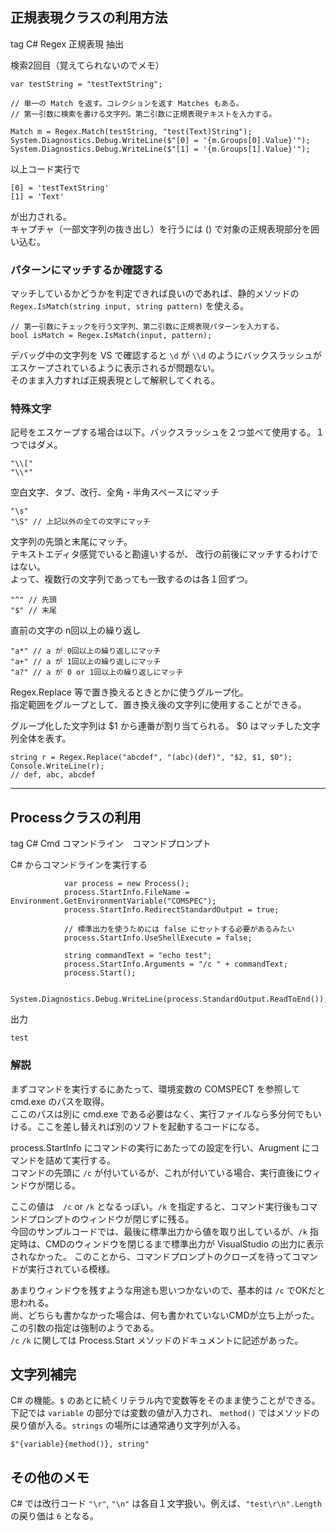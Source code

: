 ## 正規表現クラスの利用方法
tag C# Regex 正規表現 抽出

検索2回目（覚えてられないのでメモ）

```
var testString = "testTextString";

// 単一の Match を返す。コレクションを返す Matches もある。
// 第一引数に検索を書ける文字列。第二引数に正規表現テキストを入力する。

Match m = Regex.Match(testString, "test(Text)String");
System.Diagnostics.Debug.WriteLine($"[0] = '{m.Groups[0].Value}'");
System.Diagnostics.Debug.WriteLine($"[1] = '{m.Groups[1].Value}'");

```

以上コード実行で

```
[0] = 'testTextString'
[1] = 'Text'
```

が出力される。  
キャプチャ（一部文字列の抜き出し）を行うには () で対象の正規表現部分を囲い込む。

### パターンにマッチするか確認する

マッチしているかどうかを判定できれば良いのであれば、静的メソッドの `Regex.IsMatch(string input, string pattern)` を使える。

    // 第一引数にチェックを行う文字列、第二引数に正規表現パターンを入力する。
    bool isMatch = Regex.IsMatch(input, pattern);

デバッグ中の文字列を VS で確認すると `\d` が `\\d` のようにバックスラッシュがエスケープされているように表示されるが問題ない。  
そのまま入力すれば正規表現として解釈してくれる。

### 特殊文字

記号をエスケープする場合は以下。バックスラッシュを２つ並べて使用する。１つではダメ。

    "\\["
    "\\*"

空白文字、タブ、改行、全角・半角スペースにマッチ

    "\s"
    "\S" // 上記以外の全ての文字にマッチ

文字列の先頭と末尾にマッチ。  
テキストエディタ感覚でいると勘違いするが、 改行の前後にマッチするわけではない。  
よって、複数行の文字列であっても一致するのは各１回ずつ。

    "^" // 先頭
    "$" // 末尾

直前の文字の n回以上の繰り返し

    "a*" // a が 0回以上の繰り返しにマッチ
    "a+" // a が 1回以上の繰り返しにマッチ
    "a?" // a が 0 or 1回以上の繰り返しにマッチ

Regex.Replace 等で置き換えるときとかに使うグループ化。  
指定範囲をグループとして、置き換え後の文字列に使用することができる。

グループ化した文字列は $1 から連番が割り当てられる。 $0 はマッチした文字列全体を表す。

    string r = Regex.Replace("abcdef", "(abc)(def)", "$2, $1, $0");
    Console.WriteLine(r);
    // def, abc, abcdef

---

## Processクラスの利用
tag C# Cmd コマンドライン　コマンドプロンプト

C# からコマンドラインを実行する

```
            var process = new Process();
            process.StartInfo.FileName = Environment.GetEnvironmentVariable("COMSPEC");
            process.StartInfo.RedirectStandardOutput = true;

            // 標準出力を使うためには false にセットする必要があるみたい
            process.StartInfo.UseShellExecute = false;

            string commandText = "echo test";
            process.StartInfo.Arguments = "/c " + commandText;
            process.Start();

            System.Diagnostics.Debug.WriteLine(process.StandardOutput.ReadToEnd());
```

出力

```
test
```

### 解説
まずコマンドを実行するにあたって、環境変数の COMSPECT を参照して cmd.exe のパスを取得。  
ここのパスは別に cmd.exe である必要はなく、実行ファイルなら多分何でもいける。ここを差し替えれば別のソフトを起動するコードになる。

process.StartInfo にコマンドの実行にあたっての設定を行い、Arugment にコマンドを詰めて実行する。  
コマンドの先頭に `/c` が付いているが、これが付いている場合、実行直後にウィンドウが閉じる。  

ここの値は　`/c` or `/k` となるっぽい。`/k` を指定すると、コマンド実行後もコマンドプロンプトのウィンドウが閉じずに残る。  
今回のサンプルコードでは、最後に標準出力から値を取り出しているが、`/k` 指定時は、CMDのウィンドウを閉じるまで標準出力が VisualStudio の出力に表示されなかった。
このことから、コマンドプロンプトのクローズを待ってコマンドが実行されている模様。  

あまりウィンドウを残すような用途も思いつかないので、基本的は `/c` でOKだと思われる。  
尚、どちらも書かなかった場合は、何も書かれていないCMDが立ち上がった。この引数の指定は強制のようである。  
`/c` `/k` に関しては Process.Start メソッドのドキュメントに記述があった。

## 文字列補完

C# の機能。`$` のあとに続くリテラル内で変数等をそのまま使うことができる。  
下記では `variable` の部分では変数の値が入力され、 `method()` ではメソッドの戻り値が入る。`strings` の場所には通常通り文字列が入る。

    $"{variable}{method()}, string"

## その他のメモ

C# では改行コード `"\r"`, `"\n"` は各自１文字扱い。例えば、`"test\r\n".Length` の戻り価は `6` となる。
